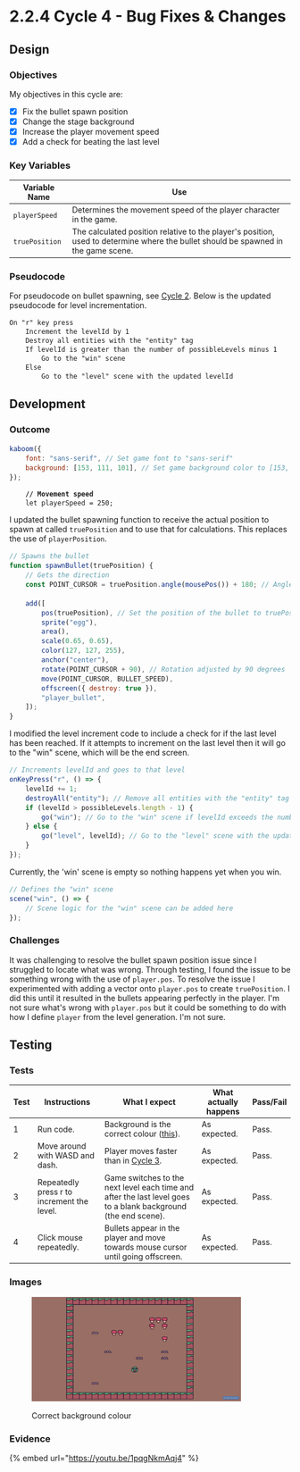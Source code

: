 # 2.2.4 Cycle 4 - Bug Fixes & Changes

## Design

### Objectives

My objectives in this cycle are:

* [x] Fix the bullet spawn position
* [x] Change the stage background
* [x] Increase the player movement speed
* [x] Add a check for beating the last level

### Key Variables

| Variable Name  | Use                                                                                                                                |
| -------------- | ---------------------------------------------------------------------------------------------------------------------------------- |
| `playerSpeed`  | Determines the movement speed of the player character in the game.                                                                 |
| `truePosition` | The calculated position relative to the player's position, used to determine where the bullet should be spawned in the game scene. |

### Pseudocode

For pseudocode on bullet spawning, see [Cycle 2](cycle-1-1.md). Below is the updated pseudocode for level incrementation.&#x20;

```
On "r" key press
    Increment the levelId by 1
    Destroy all entities with the "entity" tag
    If levelId is greater than the number of possibleLevels minus 1
        Go to the "win" scene
    Else
        Go to the "level" scene with the updated levelId
```

## Development

### Outcome

```javascript
kaboom({
    font: "sans-serif", // Set game font to "sans-serif"
    background: [153, 111, 101], // Set game background color to [153, 111, 101]
});
```

<pre class="language-javascript" data-full-width="false"><code class="lang-javascript"><strong>    // Movement speed
</strong>    let playerSpeed = 250;
</code></pre>

I updated the bullet spawning function to receive the actual position to spawn at called `truePosition` and to use that for calculations. This replaces the use of `playerPosition`.

```javascript
// Spawns the bullet
function spawnBullet(truePosition) {
    // Gets the direction
    const POINT_CURSOR = truePosition.angle(mousePos()) + 180; // Angle adjusted by 180 degrees

    add([
        pos(truePosition), // Set the position of the bullet to truePosition
        sprite("egg"),
        area(),
        scale(0.65, 0.65),
        color(127, 127, 255),
        anchor("center"),
        rotate(POINT_CURSOR + 90), // Rotation adjusted by 90 degrees
        move(POINT_CURSOR, BULLET_SPEED),
        offscreen({ destroy: true }),
        "player_bullet",
    ]);
}
```

I modified the level increment code to include a check for if the last level has been reached. If it attempts to increment on the last level then it will go to the "win" scene, which will be the end screen.

```javascript
// Increments levelId and goes to that level
onKeyPress("r", () => {
    levelId += 1;
    destroyAll("entity"); // Remove all entities with the "entity" tag
    if (levelId > possibleLevels.length - 1) {
        go("win"); // Go to the "win" scene if levelId exceeds the number of possibleLevels
    } else {
        go("level", levelId); // Go to the "level" scene with the updated levelId
    }
});
```

Currently, the 'win' scene is empty so nothing happens yet when you win.

```javascript
// Defines the "win" scene
scene("win", () => {
    // Scene logic for the "win" scene can be added here
});
```

### Challenges

It was challenging to resolve the bullet spawn position issue since I struggled to locate what was wrong. Through testing, I found the issue to be something wrong with the use of `player.pos`. To resolve the issue I experimented with adding a vector onto `player.pos` to create `truePosition`. I did this until it resulted in the bullets appearing perfectly in the player. I'm not sure what's wrong with `player.pos` but it could be something to do with how I define `player` from the level generation. I'm not sure.

## Testing

### Tests

| Test | Instructions                               | What I expect                                                                                                  | What actually happens | Pass/Fail |
| ---- | ------------------------------------------ | -------------------------------------------------------------------------------------------------------------- | --------------------- | --------- |
| 1    | Run code.                                  | Background is the correct colour ([this](https://color-hex.org/color/996f65)).                                 | As expected.          | Pass.     |
| 2    | Move around with WASD and dash.            | Player moves faster than in [Cycle 3](cycle-1-2.md).                                                           | As expected.          | Pass.     |
| 3    | Repeatedly press r to increment the level. | Game switches to the next level each time and after the last level goes to a blank background (the end scene). | As expected.          | Pass.     |
| 4    | Click mouse repeatedly.                    | Bullets appear in the player and move towards mouse cursor until going offscreen.                              | As expected.          | Pass.     |

### Images

<figure><img src="../.gitbook/assets/cycle4backgroundcolour.png" alt="" width="375"><figcaption><p>Correct background colour</p></figcaption></figure>

### Evidence

{% embed url="https://youtu.be/1pqgNkmAqj4" %}
